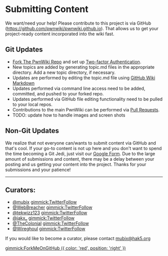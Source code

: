 # Submitting Content
We want/need your help! Please contribute to this project is via GitHub (https://github.com/pwnwiki/pwnwiki.github.io). That allows us to get your project-ready content incorporated into the wiki fast. 

## Git Updates
 * [Fork The PwnWiki Repo](https://help.github.com/articles/fork-a-repo/) and set up [Two-factor Authentication](https://help.github.com/articles/about-two-factor-authentication/).
 * New topics are added by generating topic.md files in the appropriate directory. Add a new topic directory, if necessary.
 * Updates are performed by editing the topic.md file using [GitHub Wiki Markdown](https://help.github.com/articles/markdown-basics/)
 * Updates performed via command line access need to be added, committed, and pushed to your forked repo.
 * Updates performed via GitHub file editing functionality need to be pulled to your local repos.
 * Contributions to the main PwnWiki can be performed via [Pull Requests](https://help.github.com/articles/using-pull-requests/).
 * TODO: update how to handle images and screen shots

## Non-Git Updates
We realize that not everyone can/wants to submit content via GitHub and that's cool. If your go-to content is not up here and you don't want to spend the time becoming a Git Jedi, just visit our [Google Form](https://docs.google.com/forms/d/1N7-jRjnUXoz-UwB2h0du2IrskFJW6hBGs4YsTwvEncE/viewform). Due to the large amount of submissions and content, there may be a delay between your posting and us getting your content into the project. Thanks for your submissions and your patience! 

- - - - - -
## Curators:

  * [@mubix](https://twitter.com/mubix) [gimmick:TwitterFollow](@mubix)
  * [@WebBreacher](https://twitter.com/webbreacher) [gimmick:TwitterFollow](@WebBreacher)
  * [@tekwizz123](https://twitter.com/tekwizz123) [gimmick:TwitterFollow](@tekwizz123)
  * [@jakx_](https://twitter.com/jakx_) [gimmick:TwitterFollow](@jakx_)
  * [@TheColonial](https://twitter.com/TheColonial) [gimmick:TwitterFollow](@TheColonial)
  * [@Wireghoul](https://twitter.com/Wireghoul) [gimmick:TwitterFollow](@Wireghoul)
  
If you would like to become a curator, please contact [mubix@hak5.org](mailto:mubix@hak5.org)

[gimmick:ForkMeOnGitHub ({ color: 'red',  position: 'right' })](http://www.github.com/pwnwiki/pwnwiki.github.io/)
